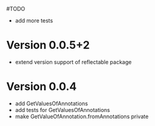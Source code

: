 #TODO

* add more tests

# Version 0.0.5+2

* extend version support of reflectable package

# Version 0.0.4

* add GetValuesOfAnnotations
* add tests for GetValuesOfAnnotations
* make GetValueOfAnnotation.fromAnnotations private